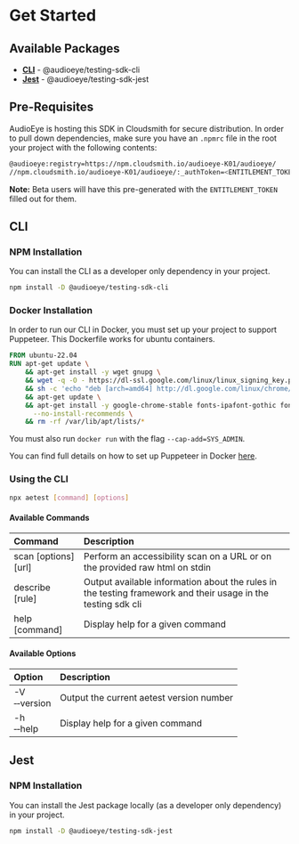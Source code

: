# Get Started

## Available Packages

- [**CLI**](#cli) - @audioeye/testing-sdk-cli
- [**Jest**](#jest) - @audioeye/testing-sdk-jest

## Pre-Requisites
AudioEye is hosting this SDK in Cloudsmith for secure distribution. In order to pull down dependencies, make sure you have an `.npmrc` file in the root your project with the following contents:

```bash
@audioeye:registry=https://npm.cloudsmith.io/audioeye-K01/audioeye/
//npm.cloudsmith.io/audioeye-K01/audioeye/:_authToken=<ENTITLEMENT_TOKEN>
```
**Note:** Beta users will have this pre-generated with the `ENTITLEMENT_TOKEN` filled out for them.

## CLI

### NPM Installation
You can install the CLI as a developer only dependency in your project.

```bash
npm install -D @audioeye/testing-sdk-cli
```

### Docker Installation

In order to run our CLI in Docker, you must set up your project to support Puppeteer. This Dockerfile works for ubuntu containers.

```dockerfile
FROM ubuntu-22.04
RUN apt-get update \
    && apt-get install -y wget gnupg \
    && wget -q -O - https://dl-ssl.google.com/linux/linux_signing_key.pub | apt-key add - \
    && sh -c 'echo "deb [arch=amd64] http://dl.google.com/linux/chrome/deb/ stable main" >> /etc/apt/sources.list.d/google.list' \
    && apt-get update \
    && apt-get install -y google-chrome-stable fonts-ipafont-gothic fonts-wqy-zenhei fonts-thai-tlwg fonts-kacst fonts-freefont-ttf libxss1 \
      --no-install-recommends \
    && rm -rf /var/lib/apt/lists/*
```

You must also run `docker run` with the flag `--cap-add=SYS_ADMIN`.

You can find full details on how to set up Puppeteer in Docker [here](https://pptr.dev/troubleshooting#running-puppeteer-in-docker).

### Using the CLI

```bash
npx aetest [command] [options]
```

#### Available Commands
| Command | Description |
| :------ | :--- |
| scan [options] [url] | Perform an accessibility scan on a URL or on the provided raw html on stdin |
| describe [rule] | Output available information about the rules in the testing framework and their usage in the testing sdk cli |
| help [command] | Display help for a given command |

#### Available Options
| Option | Description |
| :------ | :--- |
| -V<br /> &#x2011;&#x2011;version | Output the current aetest version number |
| -h<br /> &#x2011;&#x2011;help | Display help for a given command |

## Jest

### NPM Installation

You can install the Jest package locally (as a developer only dependency) in your project. 

```bash
npm install -D @audioeye/testing-sdk-jest
```
